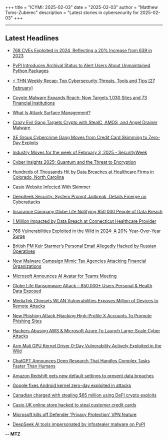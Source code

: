 +++
title = "ICYMI: 2025-02-03"
date = "2025-02-03"
author = "Matthew Toms-Zuberec"
description = "Latest stories in cybersecurity for 2025-02-03"
+++

---------------------------------------------------------------------------
## Latest Headlines
- [768 CVEs Exploited in 2024, Reflecting a 20% Increase from 639 in 2023](https://thehackernews.com/2025/02/768-cves-exploited-in-2024-reflecting.html)

- [PyPI Introduces Archival Status to Alert Users About Unmaintained Python Packages](https://thehackernews.com/2025/02/pypi-introduces-archival-status-to.html)

- [⚡ THN Weekly Recap: Top Cybersecurity Threats, Tools and Tips [27 February]](https://thehackernews.com/2025/02/thn-weekly-recap-top-cybersecurity.html)

- [Coyote Malware Expands Reach: Now Targets 1,030 Sites and 73 Financial Institutions](https://thehackernews.com/2025/02/coyote-malware-expands-reach-now.html)

- [What Is Attack Surface Management?](https://thehackernews.com/2025/02/what-is-attack-surface-management.html)

- [Crazy Evil Gang Targets Crypto with StealC, AMOS, and Angel Drainer Malware](https://thehackernews.com/2025/02/crazy-evil-gang-targets-crypto-with.html)

- [XE Group Cybercrime Gang Moves from Credit Card Skimming to Zero-Day Exploits](https://www.securityweek.com/xe-group-cybercrime-gang-moves-from-credit-card-skimming-to-zero-day-exploits/)

- [Industry Moves for the week of February 3, 2025 - SecurityWeek](https://www.securityweek.com/industry-moves/feb-03-2025/)

- [Cyber Insights 2025: Quantum and the Threat to Encryption](https://www.securityweek.com/cyber-insights-2025-quantum-and-the-threat-to-encryption/)

- [Hundreds of Thousands Hit by Data Breaches at Healthcare Firms in Colorado, North Carolina](https://www.securityweek.com/hundreds-of-thousands-hit-by-data-breaches-at-healthcare-firms-in-colorado-north-carolina/)

- [Casio Website Infected With Skimmer](https://www.securityweek.com/casio-website-infected-with-skimmer/)

- [DeepSeek Security: System Prompt Jailbreak, Details Emerge on Cyberattacks](https://www.securityweek.com/deepseek-security-system-prompt-jailbreak-details-emerge-on-cyberattacks/)

- [Insurance Company Globe Life Notifying 850,000 People of Data Breach](https://www.securityweek.com/insurance-company-globe-life-notifying-850000-people-of-data-breach/)

- [1 Million Impacted by Data Breach at Connecticut Healthcare Provider](https://www.securityweek.com/1-million-impacted-by-data-breach-at-connecticut-healthcare-provider/)

- [768 Vulnerabilities Exploited in the Wild in 2024: A 20% Year-Over-Year Surge](https://cybersecuritynews.com/768-vulnerabilities-exploited/)

- [British PM Keir Starmer’s Personal Email Allegedly Hacked by Russian Operatives](https://cybersecuritynews.com/british-pm-keir-starmers-personal-email-allegedly-hacked/)

- [New Malware Campaign Mimic Tax Agencies Attacking Financial Organizations](https://cybersecuritynews.com/new-malware-campaign-mimic-tax-agencies/)

- [Microsoft Announces AI Avatar for Teams Meeting](https://cybersecuritynews.com/microsoft-announces-ai-avatar/)

- [Globe Life Ransomware Attack – 850,000+ Users Personal & Health Data Exposed](https://cybersecuritynews.com/globe-life-ransomware-attack/)

- [MediaTek Chipsets WLAN Vulnerabilities Exposes Million of Devices to Remote Attacks](https://cybersecuritynews.com/mediatek-chipsets-wlan-vulnerabilities/)

- [New Phishing Attack Hijacking High-Profile X Accounts To Promote Phishing Sites](https://cybersecuritynews.com/new-phishing-attack-hijacking-high-profile-x-accounts/)

- [Hackers Abusing AWS & Microsoft Azure To Launch Large-Scale Cyber Attacks](https://cybersecuritynews.com/hackers-abusing-aws-microsoft-azure/)

- [Arm Mali GPU Kernel Driver 0-Day Vulnerability Actively Exploited in the Wild](https://cybersecuritynews.com/arm-mali-gpu-kernel-driver-zero-day-vulnerability/)

- [ChatGPT Announces Deep Research That Handles Complex Tasks Faster Than Humans](https://cybersecuritynews.com/chatgpt-announces-deep-research/)

- [Amazon Redshift gets new default settings to prevent data breaches](https://www.bleepingcomputer.com/news/security/amazon-redshift-gets-new-default-settings-to-prevent-data-breaches/)

- [Google fixes Android kernel zero-day exploited in attacks](https://www.bleepingcomputer.com/news/security/google-fixes-android-kernel-zero-day-exploited-in-attacks/)

- [Canadian charged with stealing $65 million using DeFI crypto exploits](https://www.bleepingcomputer.com/news/security/canadian-charged-with-stealing-65-million-using-defi-crypto-exploits/)

- [Casio UK online store hacked to steal customer credit cards](https://www.bleepingcomputer.com/news/security/casio-uk-online-store-hacked-to-steal-customer-credit-cards/)

- [Microsoft kills off Defender 'Privacy Protection' VPN feature](https://www.bleepingcomputer.com/news/microsoft/microsoft-kills-off-defender-privacy-protection-vpn-feature/)

- [DeepSeek AI tools impersonated by infostealer malware on PyPI](https://www.bleepingcomputer.com/news/security/deepseek-ai-tools-impersonated-by-infostealer-malware-on-pypi/)

**-- MTZ**